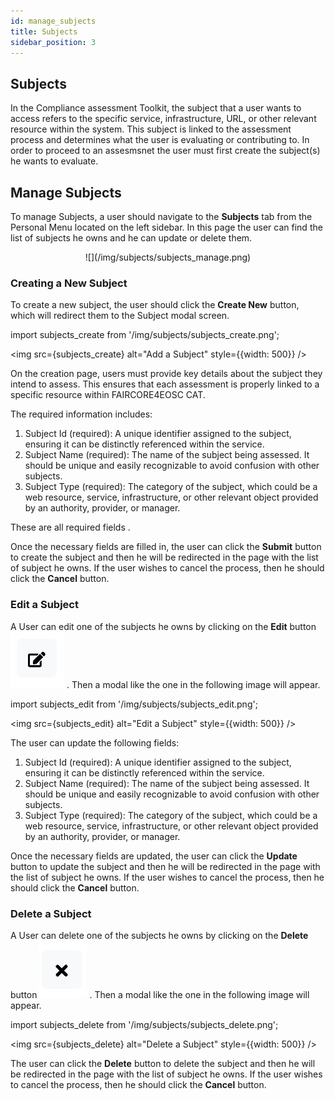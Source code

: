 ```yaml
---
id: manage_subjects
title: Subjects
sidebar_position: 3
---
```


## Subjects  

In the Compliance assessment Toolkit, the subject that a user wants to access refers to the specific service, infrastructure, URL, or other relevant resource within the system. 
This subject is linked to the assessment process and determines what the user is evaluating or contributing to. In order to proceed to an assesmsnet the user must first create the subject(s) he wants to evaluate. 


## Manage Subjects

To manage Subjects, a user should navigate to the **Subjects** tab from the Personal Menu located on the left sidebar. 
In this page the user can find the list of subjects he owns and he can update or delete them. 

<p align="center">
  ![](/img/subjects/subjects_manage.png)
</p>

### Creating a New Subject

To create a new subject, the user should click the **Create New** button, which will redirect them to the Subject modal screen.  

import subjects_create from '/img/subjects/subjects_create.png';

<p align="center">

<img src={subjects_create} alt="Add a Subject" style={{width: 500}} />
</p>


On the creation page, users must provide key details about the subject they intend to assess. This ensures that each assessment is properly linked to a specific resource within FAIRCORE4EOSC CAT.

The required information includes:

  1. Subject Id (required):  A unique identifier assigned to the subject, ensuring it can be distinctly referenced within the service.
  2. Subject Name (required): The name of the subject being assessed. It should be unique and easily recognizable to avoid confusion with other subjects. 
  3. Subject Type (required): The category of the subject, which could be a web resource, service, infrastructure, or other relevant object provided by an authority, provider, or manager. 

These are all required fields . 

Once the necessary fields are filled in, the user can click the **Submit** button to create the subject and then he will be redirected in the page with the list of subject he owns.
If the user wishes to cancel the process, then he should click the **Cancel** button.

### Edit a Subject

A User can edit one of the subjects he owns by clicking on the **Edit** button ![](/img/buttons/buttons_edit.png) . Then a modal like the one in the following image will appear.

import subjects_edit from '/img/subjects/subjects_edit.png';

<p align="center">

<img src={subjects_edit} alt="Edit a Subject" style={{width: 500}} />
</p>

The user can update the following fields:

  1. Subject Id (required):  A unique identifier assigned to the subject, ensuring it can be distinctly referenced within the service.
  2. Subject Name (required): The name of the subject being assessed. It should be unique and easily recognizable to avoid confusion with other subjects. 
  3. Subject Type (required): The category of the subject, which could be a web resource, service, infrastructure, or other relevant object provided by an authority, provider, or manager. 

Once the necessary fields are updated, the user can click the **Update** button to update the subject and then he will be redirected in the page with the list of subject he owns.
If the user wishes to cancel the process, then he should click the **Cancel** button.


### Delete a Subject

A User can delete one of the subjects he owns by clicking on the **Delete** button ![](/img/buttons/buttons_delete.png) . Then a modal like the one in the following image will appear.

import subjects_delete from '/img/subjects/subjects_delete.png';

<p align="center">

<img src={subjects_delete} alt="Delete a Subject" style={{width: 500}} />
</p>

The user can click the **Delete** button to delete the subject and then he will be redirected in the page with the list of subject he owns.
If the user wishes to cancel the process, then he should click the **Cancel** button.



